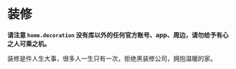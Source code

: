 # 装修

**请注意 `home.decoration` 没有库以外的任何官方账号、app、周边，请勿给予有心之人可乘之机。**

装修是件人生大事，很多人一生只有一次，拒绝黑装修公司，拥抱温暖的家。
